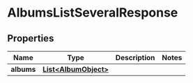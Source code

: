 

# AlbumsListSeveralResponse


## Properties

| Name | Type | Description | Notes |
|------------ | ------------- | ------------- | -------------|
|**albums** | [**List&lt;AlbumObject&gt;**](AlbumObject.md) |  |  |



